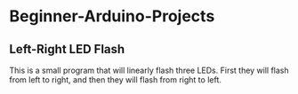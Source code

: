 # Beginner-Arduino-Projects

## Left-Right LED Flash

This is a small program that will linearly flash three LEDs. First they will flash from left to right, and then they will flash from right to left. 
